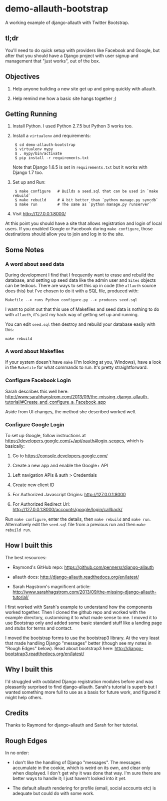 # demo-allauth-bootstrap

A working example of django-allauth with Twitter Bootstrap.

## tl;dr

You'll need to do quick setup with providers like Facebook and Google, but
after that you should have a Django project with user signup and management
that "just works", out of the box.

## Objectives

1. Help anyone building a new site get up and going quickly with allauth.

2. Help remind me how a basic site hangs together ;)


## Getting Running

1. Install Python. I used Python 2.7.5 but Python 3 works too.

2. Install a ``virtualenv`` and requirements:

        $ cd demo-allauth-bootstrap
        $ virtualenv mypy
        $ . mypy/bin/activate
        $ pip install -r requirements.txt

   Note that Django 1.6.5 is set in ``requirements.txt`` but it works with
   Django 1.7 too.

3. Set up and Run:

        $ make configure   # Builds a seed.sql that can be used in `make rebuild`
        $ make rebuild     # A bit better than `python manage.py syncdb`
        $ make run         # The same as `python manage.py runserver`


4. Visit http://127.0.0.1:8000/


At this point you should have a site that allows registration and
login of local users. If you enabled Google or Facebook during ``make configure``,
those destinations should allow you to join and log in to the site.


## Some Notes

### A word about seed data

During development I find that I frequently want to erase and rebuild the database,
and setting up seed data like the admin user and ``Sites`` objects can be tedious.
There are ways to set this up in code (the ``allauth`` source does this) but I've
chosen to do it with a SQL file, produced with:

    Makefile --> runs Python configure.py --> produces seed.sql

I want to point out that this use of Makefiles and seed data is nothing to do with
``allauth``, it's just my hack way of getting set up and running.

You can edit ``seed.sql`` then destroy and rebuild your database easily with this:

    make rebuild

### A word about Makefiles

If your system doesn't have ``make`` (I'm looking at you, Windows), have a look in
the ``Makefile`` for what commands to run. It's pretty straightforward.


### Configure Facebook Login

Sarah describes this well here:
http://www.sarahhagstrom.com/2013/09/the-missing-django-allauth-tutorial/#Create_and_configure_a_Facebook_app

Aside from UI changes, the method she described worked well.


### Configure Google Login

To set up Google, follow instructions at https://developers.google.com/+/api/oauth#login-scopes,
which is basically:

1. Go to https://console.developers.google.com/

2. Create a new app and enable the Google+ API

3. Left navigation APIs & auth > Credentials

4. Create new client ID

5. For Authorized Javascript Origins: http://127.0.0.1:8000

6. For Authorized Redirect Url: http://127.0.0.1:8000/accounts/google/login/callback/

Run ``make configure``, enter the details, then ``make rebuild`` and ``make run``.
Alternatively edit the ``seed.sql`` file from a previous run and then ``make rebuild run``.


## How I built this

The best resources:
* Raymond's GitHub repo:
  https://github.com/pennersr/django-allauth

* allauth docs:
  http://django-allauth.readthedocs.org/en/latest/

* Sarah Hagstrom's magnificent article:
  http://www.sarahhagstrom.com/2013/09/the-missing-django-allauth-tutorial/

I first worked with Sarah's example to understand how the components worked together.
Then I cloned the github repo and worked with the example directory, customising it to
what made sense to me. I moved it to use Bootstrap only and added some basic standard
stuff like a landing page and stubs for terms and contact.

I moved the bootstrap forms to use the bootstrap3 library. At the very least that
made handling Django "messages" better (though see my notes in "Rough Edges" below).
Read about bootstrap3 here: http://django-bootstrap3.readthedocs.org/en/latest/



## Why I built this

I'd struggled with outdated Django registration modules before and was pleasantly
surprised to find django-allauth. Sarah's tutorial is superb but I wanted something
more full to use as a basis for future work, and figured it might help others.


## Credits

Thanks to Raymond for django-allauth and Sarah for her tutorial.


## Rough Edges

In no order:

* I don't like the handling of Django "messages". The messages accumulate in the cookie,
  which is weird on its own, and clear only when displayed. I don't get why it was done
  that way. I'm sure there are better ways to handle it; I just haven't looked into it yet.

* The default allauth rendering for profile (email, social accounts etc) is adequate but
  could do with some work.

